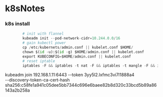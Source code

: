 # k8sNotes
### k8s install
```python
        # init with flannel
        kubeadm init --pod-network-cidr=10.244.0.0/16
        # gain kubectl power
        cp /etc/kubernets/admin.conf || kubelet.conf $HOME/
        chown $(id -u):$(id -g) $HOME/admin.conf || kubelet.conf
        export KUBECONFIG=$HOME/admin.conf || kubelet.conf
        # reset iptable
        iptables -F && iptables -t nat -F && iptables -t mangle -F && iptables -X
```

kubeadm join 192.168.1.11:6443 --token 3yy5l2.lxfmc3vi7l1888a4 \
    --discovery-token-ca-cert-hash sha256:c58fe1a941c05dee5bb7344c696e6baee82b8d320c33bcd5b89a86143a2b258a 
